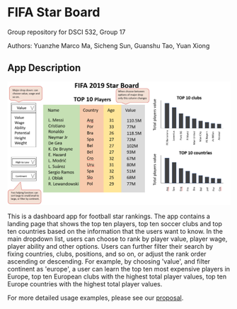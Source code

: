 # FIFA Star Board

Group repository for DSCI 532, Group 17

Authors: Yuanzhe Marco Ma, Sicheng Sun, Guanshu Tao, Yuan Xiong

## App Description


![](img/dashboard_design.png)

This is a dashboard app for football star rankings. The app contains a landing page that shows the top ten players, top ten soccer clubs and top ten countries based on the information that the users want to know. In the main dropdown list, users can choose to rank by player value, player wage, player ability and other options. 
Users can further filter their search by fixing countries, clubs, positions, and so on, or adjust the rank order ascending or descending. 
For example, by choosing 'value', and filter continent as 'europe', a user can learn the top ten most expensive players in Europe, top ten European clubs with the highest total player values, top ten Europe countries with the highest total player values. 

For more detailed usage examples, please see our [proposal](https://github.com/mmyz88/DSCI532_Group17/blob/main/Proposal.md).


